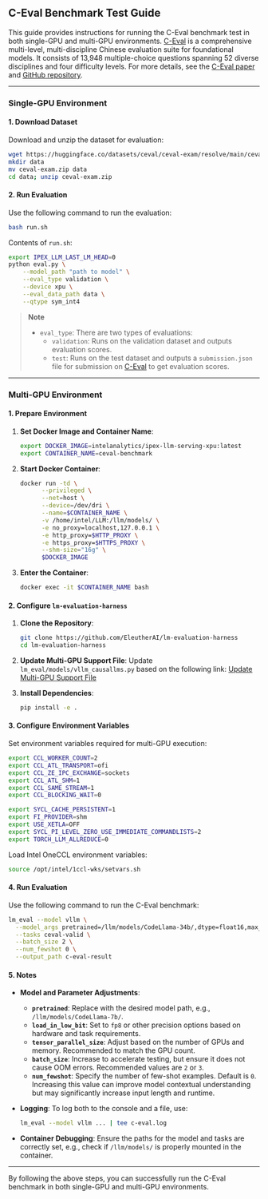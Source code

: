 ## C-Eval Benchmark Test Guide

This guide provides instructions for running the C-Eval benchmark test in both single-GPU and multi-GPU environments. [C-Eval](https://cevalbenchmark.com) is a comprehensive multi-level, multi-discipline Chinese evaluation suite for foundational models. It consists of 13,948 multiple-choice questions spanning 52 diverse disciplines and four difficulty levels. For more details, see the [C-Eval paper](https://arxiv.org/abs/2305.08322) and [GitHub repository](https://github.com/hkust-nlp/ceval).

---

### Single-GPU Environment

#### 1. Download Dataset

Download and unzip the dataset for evaluation:
```bash
wget https://huggingface.co/datasets/ceval/ceval-exam/resolve/main/ceval-exam.zip
mkdir data
mv ceval-exam.zip data
cd data; unzip ceval-exam.zip
```

#### 2. Run Evaluation

Use the following command to run the evaluation:
```bash
bash run.sh
```

Contents of `run.sh`:
```bash
export IPEX_LLM_LAST_LM_HEAD=0
python eval.py \
    --model_path "path to model" \
    --eval_type validation \
    --device xpu \
    --eval_data_path data \
    --qtype sym_int4
```

> **Note**
>
> - `eval_type`: There are two types of evaluations:
>   - `validation`: Runs on the validation dataset and outputs evaluation scores.
>   - `test`: Runs on the test dataset and outputs a `submission.json` file for submission on [C-Eval](https://cevalbenchmark.com) to get evaluation scores.

---

### Multi-GPU Environment

#### 1. Prepare Environment

1. **Set Docker Image and Container Name**:
   ```bash
   export DOCKER_IMAGE=intelanalytics/ipex-llm-serving-xpu:latest
   export CONTAINER_NAME=ceval-benchmark
   ```

2. **Start Docker Container**:
   ```bash
   docker run -td \
         --privileged \
         --net=host \
         --device=/dev/dri \
         --name=$CONTAINER_NAME \
         -v /home/intel/LLM:/llm/models/ \
         -e no_proxy=localhost,127.0.0.1 \
         -e http_proxy=$HTTP_PROXY \
         -e https_proxy=$HTTPS_PROXY \
         --shm-size="16g" \
         $DOCKER_IMAGE
   ```

3. **Enter the Container**:
   ```bash
   docker exec -it $CONTAINER_NAME bash
   ```

#### 2. Configure `lm-evaluation-harness`

1. **Clone the Repository**:
   ```bash
   git clone https://github.com/EleutherAI/lm-evaluation-harness
   cd lm-evaluation-harness
   ```

2. **Update Multi-GPU Support File**:
   Update `lm_eval/models/vllm_causallms.py` based on the following link:
   [Update Multi-GPU Support File](https://github.com/EleutherAI/lm-evaluation-harness/compare/main...liu-shaojun:lm-evaluation-harness:multi-arc?expand=1)

3. **Install Dependencies**:
   ```bash
   pip install -e .
   ```

#### 3. Configure Environment Variables

Set environment variables required for multi-GPU execution:
```bash
export CCL_WORKER_COUNT=2
export CCL_ATL_TRANSPORT=ofi
export CCL_ZE_IPC_EXCHANGE=sockets
export CCL_ATL_SHM=1
export CCL_SAME_STREAM=1
export CCL_BLOCKING_WAIT=0

export SYCL_CACHE_PERSISTENT=1
export FI_PROVIDER=shm
export USE_XETLA=OFF
export SYCL_PI_LEVEL_ZERO_USE_IMMEDIATE_COMMANDLISTS=2
export TORCH_LLM_ALLREDUCE=0
```

Load Intel OneCCL environment variables:
```bash
source /opt/intel/1ccl-wks/setvars.sh
```

#### 4. Run Evaluation

Use the following command to run the C-Eval benchmark:
```bash
lm_eval --model vllm \
  --model_args pretrained=/llm/models/CodeLlama-34b/,dtype=float16,max_model_len=2048,device=xpu,load_in_low_bit=fp8,tensor_parallel_size=4,distributed_executor_backend="ray",gpu_memory_utilization=0.90,trust_remote_code=True \
  --tasks ceval-valid \
  --batch_size 2 \
  --num_fewshot 0 \
  --output_path c-eval-result
```

#### 5. Notes

- **Model and Parameter Adjustments**:
  - **`pretrained`**: Replace with the desired model path, e.g., `/llm/models/CodeLlama-7b/`.
  - **`load_in_low_bit`**: Set to `fp8` or other precision options based on hardware and task requirements.
  - **`tensor_parallel_size`**: Adjust based on the number of GPUs and memory. Recommended to match the GPU count.
  - **`batch_size`**: Increase to accelerate testing, but ensure it does not cause OOM errors. Recommended values are `2` or `3`.
  - **`num_fewshot`**: Specify the number of few-shot examples. Default is `0`. Increasing this value can improve model contextual understanding but may significantly increase input length and runtime.

- **Logging**:
  To log both to the console and a file, use:
  ```bash
  lm_eval --model vllm ... | tee c-eval.log
  ```

- **Container Debugging**:
  Ensure the paths for the model and tasks are correctly set, e.g., check if `/llm/models/` is properly mounted in the container.

---

By following the above steps, you can successfully run the C-Eval benchmark in both single-GPU and multi-GPU environments.

